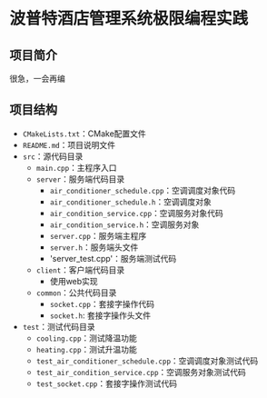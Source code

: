 # 波普特酒店管理系统极限编程实践

## 项目简介
很急，一会再编

## 项目结构
- `CMakeLists.txt`：CMake配置文件
- `README.md`：项目说明文件
- `src`：源代码目录
  - `main.cpp`：主程序入口
  - `server`：服务端代码目录
    - `air_conditioner_schedule.cpp`：空调调度对象代码
    - `air_conditioner_schedule.h`：空调调度对象
    - `air_condition_service.cpp`：空调服务对象代码
    - `air_condition_service.h`：空调服务对象 
    - `server.cpp`：服务端主程序
    - `server.h`：服务端头文件
    - 'server_test.cpp'：服务端测试代码
  - `client`：客户端代码目录
    - 使用web实现
  - `common`：公共代码目录
    - `socket.cpp`：套接字操作代码
    - `socket.h`: 套接字操作头文件
- `test`：测试代码目录
  - `cooling.cpp`：测试降温功能
  - `heating.cpp`：测试升温功能 
  - `test_air_conditioner_schedule.cpp`：空调调度对象测试代码
  - `test_air_condition_service.cpp`：空调服务对象测试代码
  - `test_socket.cpp`：套接字操作测试代码